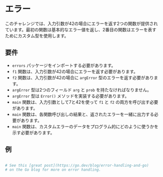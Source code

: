 # エラー

このチャレンジでは、入力引数が42の場合にエラーを返す2つの関数が提供されています。最初の関数は基本的なエラー値を返し、2番目の関数はエラーを表すためにカスタム型を使用します。

## 要件

- `errors` パッケージをインポートする必要があります。
- `f1` 関数は、入力引数が42の場合にエラーを返す必要があります。
- `f2` 関数は、入力引数が42の場合に `argError` 型のエラーを返す必要があります。
- `argError` 型は2つのフィールド `arg` と `prob` を持たなければなりません。
- `argError` 型は `Error()` メソッドを実装する必要があります。
- `main` 関数は、入力引数として7と42を使って `f1` と `f2` の両方を呼び出す必要があります。
- `main` 関数は、各関数呼び出しの結果と、返されたエラーを一緒に出力する必要があります。
- `main` 関数は、カスタムエラーのデータをプログラム的にどのように使うかを示す必要があります。

## 例

```sh

# See this [great post](https://go.dev/blog/error-handling-and-go)
# on the Go blog for more on error handling.
```
